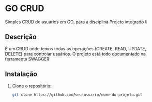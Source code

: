 # GO CRUD
Simples CRUD de usuários em GO, para a disciplina Projeto integrado II

## Descrição

É um CRUD onde temos todas as operações (CREATE, READ, UPDATE, DELETE)
para controlar usuários.
O projeto está todo documentado na ferramenta SWAGGER

## Instalação

1. Clone o repositório:
   ```bash
   git clone https://github.com/seu-usuario/nome-do-projeto.git
